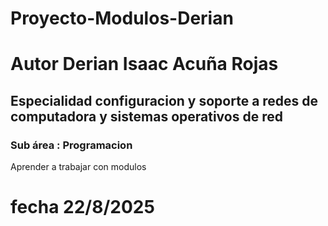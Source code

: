 # Proyecto-Modulos-Derian
# Autor Derian Isaac Acuña Rojas
## Especialidad configuracion y soporte a redes de computadora y sistemas operativos de red
### Sub área : Programacion
Aprender a trabajar con modulos
# fecha 22/8/2025 